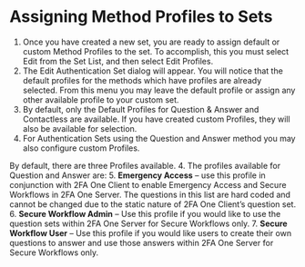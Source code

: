 # Assigning Method Profiles to Sets

1.	Once you have created a new set, you are ready to assign default or custom Method Profiles to the set. To accomplish, this you must select Edit from the Set List, and then select Edit Profiles.
2.	The Edit Authentication Set dialog will appear. You will notice that the default profiles for the methods which have profiles are already selected. From this menu you may leave the default profile or assign any other available profile to your custom set.
  3.	By default, only the Default Profiles for Question & Answer and Contactless are available. If you have created custom Profiles, they will also be available for selection. 
3.	For Authentication Sets using the Question and Answer method you may also configure custom Profiles. 

By default, there are three Profiles available.
  4.	The profiles available for Question and Answer are:
      5.	**Emergency Access** – use this profile in conjunction with 2FA One Client to enable Emergency Access and Secure Workflows in 2FA One Server. The questions in this list are hard coded and cannot be changed due to the static nature of 2FA One Client’s question set.
    6.	**Secure Workflow Admin** – Use this profile if you would like to use the question sets within 2FA One Server for Secure Workflows only.
    7.	**Secure Workflow User** – Use this profile if you would like users to create their own questions to answer and use those answers within 2FA One Server for Secure Workflows only.
